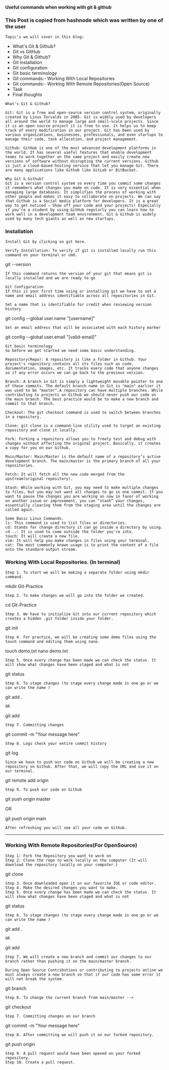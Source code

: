 #### Useful commands when working with git & github

### This Post is copied from hashnode which was written by one of the user

```
Topic's we will cover in this blog:

```

- What's Git & Github?
- Git vs GitHub
- Why Git & Github?
- Git installation
- Git configuration
- Git basic terminology
- Git commands:- Working With Local Repositories
- Git commands:- Working With Remote Repositories(Open Source)
- Task
- Final thoughts

```
What's Git & Github?

Git: Git is a free and open-source version control system, originally created by Linus Torvalds in 2005. Git is widely used by developers all around the world to manage large and small-scale projects. Since it is an open-source project it is free to use. It helps us to keep track of every modification in our project. Git has been used by various organizations, businesses, professionals, and even startups to manage their code, task allocation, and project management.

Github: GitHub is one of the most advanced development platforms in the world. It has several useful features that enable development teams to work together on the same project and easily create new versions of software without disrupting the current versions. Github is just a cloud-based hosting service that let you manage Git. There are many applications like Github like GitLab or BitBucket.

```

```
Why Git & Github?
Git is a version control system so every time you commit some changes it remembers what changes you made on code. It is very essential when managing large databases. It simplifies the process of working with other people and makes it easy to collaborate on projects. We can say that Github is a Social media platform for developers. It is a great way to get noticed — Show off your code and your projects! Especially if you’re a student by using GitHub regularly you can learn how to work well in a development team environment. Git & Github is widely used by many tech giants as well as new startups.

```

### Installation

```
Install Git by clicking on git here.

Verify Installation: To verify if git is installed locally run this command on your terminal or cmd.

```

git --version

```
If this command returns the version of your git that means git is locally installed and we are ready to go

```

```
Git Configuration
If this is your first time using or installing git we have to set a name and email address identifiable across all repositories in Git.

Set a name that is identifiable for credit when reviewing version history

```

git config --global user.name "[username]"

```
Set an email address that will be associated with each history marker

```

git config --global user.email "[valid-email]"

```
Git basic terminology
So before we get started we need some basic understanding.

Repository(Repo): A repository is like a folder in Github. Your project's repository contains all its files such as code, documentation, images, etc. It tracks every code that anyone changes so if any error occurs we can go back to the previous version.

Branch: A branch in Git is simply a lightweight movable pointer to one of these commits. The default branch name in Git is "main" earlier it was used to be "master".A repository can have multiple branches. While contributing to projects on Github we should never push our code on the main branch. The best practice would be to make a new branch and commit to that branch.

Checkout: The git checkout command is used to switch between branches in a repository.

Clone: git clone is a command-line utility used to target an existing repository and clone it locally.

Fork: Forking a repository allows you to freely test and debug with changes without affecting the original project. Basically, it creates a copy for you on our Github.

Main/Master: Main/Master is the default name of a repository’s active development branch. The main/master is the primary branch of all your repositories.

Fetch: It will fetch all the new code merged from the upstream(original repository).

Stash: While working with Git, you may need to make multiple changes to files, but you may not want all changes to go in one commit. If you want to pause the changes you are working on now in favor of working on another issue or improvement, you can “stash” your changes, essentially clearing them from the staging area until the changes are called again.

Some Basic Linux Commands.
ls: This command is used to list files or directories.
cd: Stands for change directory it can go inside a directory by using.
cd ..: It is used to come outside the folder you're into.
touch: It will create a new file.
vim: It will help you make changes in files using your terminal.
cat: The most commonly known usage is to print the content of a file onto the standard output stream.

```

### Working With Local Repositories. (In terminal)

```
Step 1. To start we will be making a separate folder using mkdir command.

```

mkdir Git-Practice

```
Step 2. To make changes we will go into the folder we created.

```

cd Git-Practice

```
Step 3. We have to initialize Git into our current repository which creates a hidden .git folder inside your folder.

```

git init

```
Step 4. For practice, we will be creating some demo files using the touch command and editing them using nano.

```

touch demo.txt
nano demo.txt

```
Step 5. Once every change has been made we can check the status. It will show what changes have been staged and what is not

```

git status

```
Step 6. To stage changes (to stage every change made in one go or we can write the name )

```

git add .

```
OR

```

git add <file-you-want-to-stage>

```
Step 7. Committing changes

```

git commit -m "Your message here"

```
Step 8. Logs check your entire commit history

```

git log

```
Since we have to push our code on Github we will be creating a new repository on Github. After that, we will copy the URL and use it on our terminal.

```

git remote add origin <your-git-repository-url>

```
Step 9. To push our code on Github

```

git push origin master

OR

git push origin main

```
After refreshing you will see all your code on Github.

```

---

### Working With Remote Repositories(For OpenSource)

```
Step 1: Fork the Repository you want to work on
Step 2: Clone the repo to work locally on the computer (It will download the repository locally on your computer.)

```

git clone <url-of-the-repo>

```
Step 3. Once downloaded open it on our favorite IDE or code editor.
Step 4. Make the desired changes you want to make.
Step 5. Once every change has been made we can check the status. It will show what changes have been staged and what is not

```

git status

```
Step 6. To stage changes (to stage every change made in one go or we can write the name )

```

git add .

```
OR

```

git add <file-you-want-to-stage>

```
Step 7. We will create a new branch and commit our changes to our branch rather than pushing it on the main/master branch.

During Open Source Contributions or contributing to projects online we must always create a new branch so that if our code has some error it will not break the system.

```

git branch <branch-name>

```
Step 8. To change the current branch from main/master -->

```

git checkout <branch-name>

```
Step 7. Committing changes on our branch

```

git commit -m "Your message here"

```
Step 8. After committing we will push it on our forked repository.

```

git push origin <branch-name>

```
Step 9. A pull request would have been opened on your forked repository.
Step 10. Create a pull request.

```

